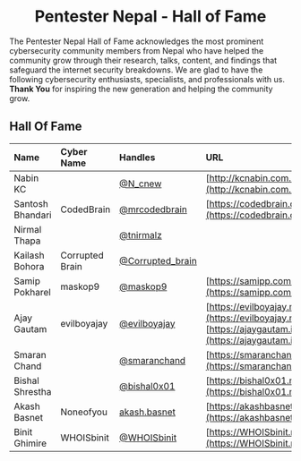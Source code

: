 # <div align="center"> Pentester Nepal - Hall of Fame</div>
The Pentester Nepal Hall of Fame acknowledges the most prominent cybersecurity community members from Nepal who have helped the community grow through their research, talks, content, and findings that safeguard the internet security breakdowns. We are glad to have the following cybersecurity enthusiasts, specialists, and professionals with us. **Thank You** for inspiring the new generation and helping the community grow.

## Hall Of Fame

<div align="center">
  
 Name |  Cyber Name | Handles | URL 
:------|:-------------|:---------|:-----
Nabin KC | | [@N_cnew](https://twitter.com/N_cnew) | [http://kcnabin.com.np](http://kcnabin.com.np)
Santosh Bhandari | CodedBrain | [@mrcodedbrain](https://twitter.com/mrcodedbrain) | [https://codedbrain.com](https://codedbrain.com)
Nirmal Thapa | | [@tnirmalz](https://twitter.com/tnirmalz) | 
Kailash Bohora | Corrupted Brain | [@Corrupted_brain](https://twitter.com/Corrupted_brain) | 
Samip Pokharel | maskop9 | [@maskop9](https://twitter.com/@maskop9) | [https://samipp.com.np](https://samipp.com.np)
Ajay Gautam | evilboyajay | [@evilboyajay](https://twitter.com/evilboyajay) | [https://evilboyajay.medium.com](https://evilboyajay.medium.com) <br/> [https://ajaygautam.info.np](https://ajaygautam.info.np)
Smaran Chand | | [@smaranchand](https://twitter.com/smaranchand) | [https://smaranchand.com.np](https://smaranchand.com.np)
Bishal Shrestha | | [@bishal0x01](https://twitter.com/bishal0x01) | [https://bishal0x01.medium.com](https://bishal0x01.medium.com)
Akash Basnet | Noneofyou | [akash.basnet](https://facebook.com/akash.basnet) | [https://akashbasnet.com.np](https://akashbasnet.com.np)
Binit Ghimire | WHOISbinit | [@WHOISbinit](https://twitter.com/WHOISbinit) | [https://WHOISbinit.me](https://WHOISbinit.me)
</div>
